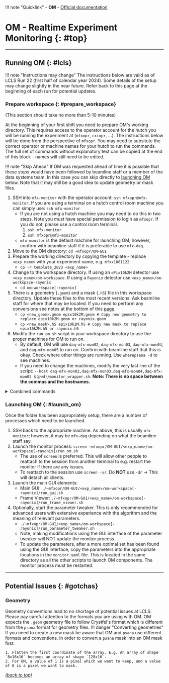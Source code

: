 !!! note "Quicklink"
    - **OM** - [Official documentation][1]

# OM - Realtime Experiment Monitoring {: #top}

---
## Running OM {: #lcls}

!!! note "Instructions may change"
    The instructions below are valid as of LCLS Run 22 (first half of calendar year 2024). Some details of the setup may change slightly in the near future. Refer back to this page at the beginning of each run for potential updates.

### Prepare workspace {: #prepare_workspace}

(This section should take no more than 5-10 minutes)

At the beginning of your first shift you need to prepare OM's working directory. This requires access to the operator account for the hutch you will be running the experiment at (`mfxopr`, `cxiopr`, ...). The instructions below will be done from the perspective of `mfxopr`. You may need to subsitute the correct operator or machine names for your hutch to run the commands. The full set of commands without explanatory text can be copied at the end of this block - names will still need to be edited.

!!! note "Skip Ahead"
    If OM was requested ahead of time it is possible that these steps would have been followed by beamline staff or a member of the data systems team. In this case you can skip directly to [launching OM](#launch_om) below. Note that it may still be a good idea to update geometry or mask files.

1. SSH into `mfx-monitor` with the operator account: `ssh mfxopr@mfx-monitor`. If you are using a terminal on a hutch control room machine you can simply use: `ssh mfx-monitor`
    - If you are not using a hutch machine you may need to do this in two steps. Note you must have special permission to login as `mfxopr`. If you do not, please use a control room terminal.
        1. `ssh mfx-monitor`
        2. `ssh mfxopr@mfx-monitor`
    - `mfx-monitor` is the default machine for launching OM; however, confirm with beamline staff if it is preferable to use `mfx-daq`.
2. Move to the OM directory: `cd ~mfxopr/OM-GUI`
3. Prepare the working directory by copying the template - replace `<exp_name>` with your experiment name, e.g. `mfxx1001122`:
    - `cp -r template_2023 <exp_name>`
4. Change to the workspace directory. If using an `ePix10k2M` detector use `<exp_name>/om-workspace`. If using a `Rayonix` detector use `<exp_name>/om-workspace-rayonix`
     - `cd om-workspace[-rayonix]`
5. There is a geometry (`.geom`) and a mask (`.h5`) file in this workspace directory. Update these files to the most recent versions. Ask beamline staff for where that may be located. If you need to perform any conversions see notes at the bottom of this [page](#gotchas).
     - `cp <new_geom>.geom epix10k2M.geom # Copy new geometry to replace epix10k2M.geom or rayonix.geom`
     - `cp <new_mask>.h5 epix10k2M.h5 # Copy new mask to replace epix10k2M.h5 or rayonix.h5`
6. Modify the `run_om.sh` script in your workspace directory to use the proper machines for OM to run on.
     - By default, OM will use `daq-mfx-mon02`, `daq-mfx-mon03`, `daq-mfx-mon04`, and `daq-mfx-mon05` to run on. Confirm with beamline staff that this is okay. Check where other things are running. Use `wherepsana -d` to see machines.
     - If you need to change the machines, modify the very last line of the script: `--host daq-mfx-mon02,daq-mfx-mon03,daq-mfx-mon04,daq-mfx-mon05 $(pwd)/monitor_wrapper.sh`. **Note: There is no space between the commas and the hostnames.**

<details>
    <summary> Combined commands </summary>
SSH to appropriate machine as operator

```bash
ssh mfxopr@mfx-monitor # if on control room terminal simply ssh mfx-monitor
# If the above doesn't work, try it in two steps
# ssh mfx-monitor
# ssh mfxopr@mfx-monitor
```

Setup the working directory - example for `rayonix` detector. Fill in `EXPNAME` where appropriate. Ask beamline staff for the locations of geometry files and masks.

```bash
cd ~mfxopr/OM-GUI
EXP_NAME=MYEXP1234 # REPLACE with experiment name
cp -r template_2023 $EXP_NAME
cd om-workspace-rayonix
cp <geom_file_location> rayonix.geom
cp <mask_file_location> rayonix.h5
nano run_om.sh # Double check the last line for appropriate machines.
```
</details>

### Launching OM {: #launch_om}
Once the folder has been appropriately setup, there are a number of processes which need to be launched.

1. SSH back to the appropriate machine. As above, this is usually `mfx-monitor`; however, it may be `mfx-daq` depending on what the beamline staff say.
2. Launch the monitor process: `screen ~mfxopr/OM-GUI/<exp_name>/om-workspace[-rayonix]/run_om.sh`
    - The use of `screen` is preferred. This will allow other people to reattach to the session from another terminal to e.g. restart the monitor if there are any issues.
    - To reattach to the session use `screen -xr`. Do **NOT** use `-dr` -> This will detach all clients.
3. Launch the main GUI elements:
    - Main GUI: `./~mfxopr/OM-GUI/<exp_name>/om-workspace[-rayonix]/run_gui.sh`
    - Frame Viewer: `./~mfxopr/OM-GUI/<exp_name>/om-workspace[-rayonix]/run_frame_viewer.sh`
4. Optionally, start the parameter tweaker. This is only recommended for advanced users with extensive experience with the algorithm and the meaning of relevant parameters.
    - `./~mfxopr/OM-GUI/<exp_name>/om-workspace[-rayonix]/run_parameter_tweaker.sh`
    - Note, making modifications using the GUI interface of the parameter tweaker will NOT update the monitor process.
    - To update the parameters, after a more optimal set has been found using the GUI interface, copy the parameters into the appropriate locations in the `monitor.yaml` file. This is located in the same directory as all the other scripts to launch OM components. The monitor process must be restarted.
---

## Potential Issues {: #gotchas}
### Geometry
Geometry conventions lead to no shortage of potential issues at LCLS. Please pay careful attention to the formats you are using with OM. OM expects the `.geom` geometry file to follow Crystfel's format which is different from the `psana` format for geometry files.
!!! danger "Converting geometries"
    If you need to create a new mask be aware that OM and `psana` use different formats and conventions. In order to convert a `psana` mask into an OM mask first:

    1. Flatten the first coordinate of the array. E.g. An array of shape `8x16x16` becomes an array of shape `128x16`.
    2. For OM, a value of 1 is a pixel which we want to keep, and a value of 0 is a pixel we want to mask.

[1]: https://www.ondamonitor.com/html/index.html

[*(back to top)*](#top)

